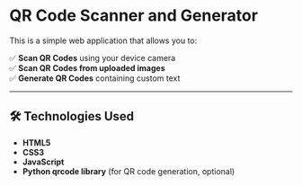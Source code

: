 # QR Code Scanner and Generator

This is a simple web application that allows you to:

✅ **Scan QR Codes** using your device camera  
✅ **Scan QR Codes from uploaded images**  
✅ **Generate QR Codes** containing custom text

---

## **🛠️ Technologies Used**

- **HTML5**
- **CSS3**
- **JavaScript**
- **Python qrcode library** (for QR code generation, optional)



